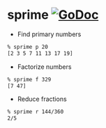 sprime [![GoDoc](https://godoc.org/github.com/otiai10/sprime?status.svg)](https://godoc.org/github.com/otiai10/sprime)
==========

- Find primary numbers
```sh
% sprime p 20
[2 3 5 7 11 13 17 19]
```
- Factorize numbers
```sh
% sprime f 329
[7 47]
```
- Reduce fractions
```sh
% sprime r 144/360
2/5
```
